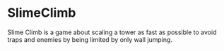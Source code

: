 # SlimeClimb
Slime Climb is a game about scaling a tower as fast as possible to avoid traps and enemies by being limited by only wall jumping.
